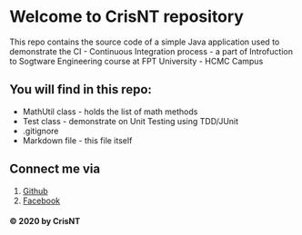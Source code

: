 # Welcome to CrisNT repository
This repo contains the source code of a simple Java application used to 
demonstrate the CI - Continuous Integration process - a part of 
Introfuction to Sogtware Engineering 
course at FPT University - HCMC Campus

## You will find in this repo:
* MathUtil class - holds the list of math methods
* Test class - demonstrate on Unit Testing using TDD/JUnit
* .gitignore
* Markdown file - this file itself

## Connect me via
1. [Github](https://github.com/Cris-NT)
2. [Facebook](https://www.facebook.com/cris.2k.crssoft)

#### © 2020 by CrisNT